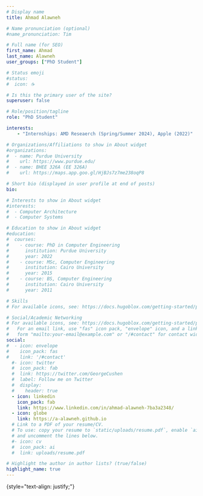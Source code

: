 ```yaml
---
# Display name
title: Ahmad Alawneh

# Name pronunciation (optional)
#name_pronunciation: Tim

# Full name (for SEO)
first_name: Ahmad
last_name: Alawneh
user_groups: ["PhD Student"]

# Status emoji
#status:
#  icon: ☕️

# Is this the primary user of the site?
superuser: false

# Role/position/tagline
role: "PhD Student"

interests:
    - "Internships: AMD Reseaerch (Spring/Summer 2024), Apple (2022)"

# Organizations/Affiliations to show in About widget
#organizations:
#  - name: Purdue University
#    url: https://www.purdue.edu/
#  - name: BHEE 326A (EE 326A)
#    url: https://maps.app.goo.gl/HjBJs7z7me238oqP8

# Short bio (displayed in user profile at end of posts)
bio: 

# Interests to show in About widget
#interests:
#  - Computer Architecture
#  - Computer Systems

# Education to show in About widget
#education:
#  courses:
#    - course: PhD in Computer Engineering
#      institution: Purdue University
#      year: 2022
#    - course: MSc, Computer Engineering
#      institution: Cairo University
#      year: 2015
#    - course: BS, Computer Engineering
#      institution: Cairo University
#      year: 2011

# Skills
# For available icons, see: https://docs.hugoblox.com/getting-started/page-builder/#icons

# Social/Academic Networking
# For available icons, see: https://docs.hugoblox.com/getting-started/page-builder/#icons
#   For an email link, use "fas" icon pack, "envelope" icon, and a link in the
#   form "mailto:your-email@example.com" or "/#contact" for contact widget.
social:
#  - icon: envelope
#    icon_pack: fas
#    link: '/#contact'
  #- icon: twitter
  #  icon_pack: fab
  #  link: https://twitter.com/GeorgeCushen
  #  label: Follow me on Twitter
  #  display:
  #    header: true
  - icon: linkedin
    icon_pack: fab
    link: https://www.linkedin.com/in/ahmad-alawneh-7ba3a2348/
  - icon: globe
    link: https://a-alawneh.github.io
  # Link to a PDF of your resume/CV.
  # To use: copy your resume to `static/uploads/resume.pdf`, enable `ai` icons in `params.yaml`,
  # and uncomment the lines below.
  #- icon: cv
  #  icon_pack: ai
  #  link: uploads/resume.pdf

# Highlight the author in author lists? (true/false)
highlight_name: true
---
```


{style="text-align: justify;"}
